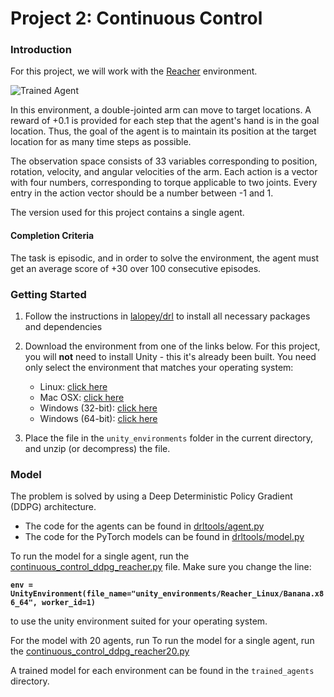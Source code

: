 [//]: # (Image References)

[image1]: https://user-images.githubusercontent.com/10624937/43851024-320ba930-9aff-11e8-8493-ee547c6af349.gif "Trained Agent"

# Project 2: Continuous Control

### Introduction

For this project, we will work with the [Reacher](https://github.com/Unity-Technologies/ml-agents/blob/master/docs/Learning-Environment-Examples.md#reacher) environment.

![Trained Agent][image1]

In this environment, a double-jointed arm can move to target locations. A reward of +0.1 is provided for each step that the agent's hand is in the goal location. Thus, the goal of the agent is to maintain its position at the target location for as many time steps as possible.

The observation space consists of 33 variables corresponding to position, rotation, velocity, and angular velocities of the arm. Each action is a vector with four numbers, corresponding to torque applicable to two joints. Every entry in the action vector should be a number between -1 and 1.

The version used for this project contains a single agent.

#### Completion Criteria

The task is episodic, and in order to solve the environment, the agent must get an average score of +30 over 100 consecutive episodes.

### Getting Started

1. Follow the instructions in [lalopey/drl](https://github.com/lalopey/drl) to 
install all necessary packages and dependencies

2. Download the environment from one of the links below. For this project, you will  **not**  need to install Unity - this it's already been built. You need only select the environment that matches your operating system:

    - Linux: [click here](https://s3-us-west-1.amazonaws.com/udacity-drlnd/P2/Reacher/one_agent/Reacher_Linux.zip)
    - Mac OSX: [click here](https://s3-us-west-1.amazonaws.com/udacity-drlnd/P2/Reacher/one_agent/Reacher.app.zip)
    - Windows (32-bit): [click here](https://s3-us-west-1.amazonaws.com/udacity-drlnd/P2/Reacher/one_agent/Reacher_Windows_x86.zip)
    - Windows (64-bit): [click here](https://s3-us-west-1.amazonaws.com/udacity-drlnd/P2/Reacher/one_agent/Reacher_Windows_x86_64.zip)

3. Place the file in the `unity_environments` folder in the current directory, and unzip (or decompress) the file. 

### Model

The problem is solved by using a Deep Deterministic Policy Gradient (DDPG) architecture. 

- The code for the agents can be found in [drltools/agent.py](https://github.com/lalopey/drl/blob/master/drltools/agent/agent.py)
- The code for the PyTorch models can be found in [drltools/model.py](https://github.com/lalopey/drl/blob/master/drltools/model/model.py)

To run the model for a single agent, run the [continuous_control_ddpg_reacher.py](https://github.com/lalopey/drl/blob/master/2%20-%20Continuous%20Control%20-DDPG/continuous_control_ddpg_reacher.py)
file. Make sure you change the line:

**`env = UnityEnvironment(file_name="unity_environments/Reacher_Linux/Banana.x86_64", worker_id=1)`**

to use the unity environment suited for your operating system.

For the model with 20 agents, run To run the model for a single agent, run the [continuous_control_ddpg_reacher20.py](https://github.com/lalopey/drl/blob/master/2%20-%20Continuous%20Control%20-DDPG/continuous_control_ddpg_reacher20.py)

A trained model for each environment can be found in the `trained_agents` directory. 